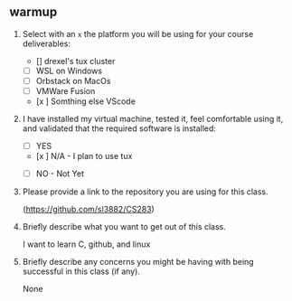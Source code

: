 ## warmup

1. Select with an `x` the platform you will be using for your course deliverables:

    - [] drexel's tux cluster
    - [ ] WSL on Windows
    - [ ] Orbstack on MacOs
    - [ ] VMWare Fusion
    - [x ] Somthing else VScode

2. I have installed my virtual machine, tested it, feel comfortable using it, and validated that the required software is installed:

    - [ ] YES
    - [x ] N/A - I plan to use tux
    - [ ] NO - Not Yet


3. Please provide a link to the repository you are using for this class.
   
   (https://github.com/sl3882/CS283)

4. Briefly describe what you want to get out of this class.
    
     I want to learn C, github, and linux

5. Briefly describe any concerns you might be having with being successful in this class (if any).
   
    None